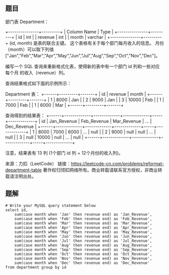 ## 题目

部门表 Department：

+---------------+---------+
| Column Name   | Type    |
+---------------+---------+
| id            | int     |
| revenue       | int     |
| month         | varchar |
+---------------+---------+
(id, month) 是表的联合主键。
这个表格有关于每个部门每月收入的信息。
月份（month）可以取下列值 ["Jan","Feb","Mar","Apr","May","Jun","Jul","Aug","Sep","Oct","Nov","Dec"]。


编写一个 SQL 查询来重新格式化表，使得新的表中有一个部门 id 列和一些对应 每个月 的收入（revenue）列。

查询结果格式如下面的示例所示：

Department 表：
+------+---------+-------+
| id   | revenue | month |
+------+---------+-------+
| 1    | 8000    | Jan   |
| 2    | 9000    | Jan   |
| 3    | 10000   | Feb   |
| 1    | 7000    | Feb   |
| 1    | 6000    | Mar   |
+------+---------+-------+

查询得到的结果表：
+------+-------------+-------------+-------------+-----+-------------+
| id   | Jan_Revenue | Feb_Revenue | Mar_Revenue | ... | Dec_Revenue |
+------+-------------+-------------+-------------+-----+-------------+
| 1    | 8000        | 7000        | 6000        | ... | null        |
| 2    | 9000        | null        | null        | ... | null        |
| 3    | null        | 10000       | null        | ... | null        |
+------+-------------+-------------+-------------+-----+-------------+

注意，结果表有 13 列 (1个部门 id 列 + 12个月份的收入列)。

来源：力扣（LeetCode）
链接：https://leetcode-cn.com/problems/reformat-department-table
著作权归领扣网络所有。商业转载请联系官方授权，非商业转载请注明出处。

## 题解

```mysql
# Write your MySQL query statement below
select id,
	sum(case month when 'Jan' then revenue end) as 'Jan_Revenue',
	sum(case month when 'Feb' then revenue end) as 'Feb_Revenue',
	sum(case month when 'Mar' then revenue end) as 'Mar_Revenue',
	sum(case month when 'Apr' then revenue end) as 'Apr_Revenue',
	sum(case month when 'May' then revenue end) as 'May_Revenue',
	sum(case month when 'Jun' then revenue end) as 'Jun_Revenue',
	sum(case month when 'Jul' then revenue end) as 'Jul_Revenue',
	sum(case month when 'Aug' then revenue end) as 'Aug_Revenue',
	sum(case month when 'Sep' then revenue end) as 'Sep_Revenue',
	sum(case month when 'Oct' then revenue end) as 'Oct_Revenue',
	sum(case month when 'Nov' then revenue end) as 'Nov_Revenue',
	sum(case month when 'Dec' then revenue end) as 'Dec_Revenue'
from department group by id

```

